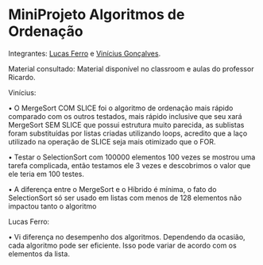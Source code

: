 # MiniProjeto Algoritmos de Ordenação 

Integrantes: [Lucas Ferro](https://github.com/lucasferro0) e [Vinícius Gonçalves](https://github.com/gonssalves).
 
Material consultado: Material disponível no classroom e aulas do professor Ricardo.

Vinícius:

• O MergeSort COM SLICE foi o algoritmo de ordenação mais rápido comparado com os outros testados, mais rápido inclusive que seu xará MergeSort SEM SLICE que possui estrutura muito parecida, as sublistas foram substituídas por listas criadas utilizando loops, acredito que a laço utilizado na operação de SLICE seja mais otimizado que o FOR.

• Testar o SelectionSort com 100000 elementos 100 vezes se mostrou uma tarefa complicada, então testamos ele 3 vezes e descobrimos o valor que ele teria em 100 testes.

• A diferença entre o MergeSort e o Híbrido é mínima, o fato do SelectionSort só ser usado em listas com menos de 128 elementos não impactou tanto o algoritmo



Lucas Ferro:

• Vi diferença no desempenho dos algoritmos. Dependendo da ocasião, cada algoritmo pode ser eficiente. Isso pode variar de acordo com os elementos da lista.
